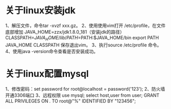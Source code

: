 # 关于linux安装jdk
1、解压文件，命令tar -xvzf xxx.gz。
2、使用使用vim打开 /etc/profile，在文件底部增加
JAVA_HOME=zzx/jdk1.8.0_181（安装jdk的路径）
CLASSPATH=$JAVA_HOME/lib/
PATH=$PATH:$JAVA_HOME/bin
export PATH JAVA_HOME CLASSPATH
保存退出vim。
3、执行source /etc/profile 命令。
4、使用java -version命令查看是否安装成功。

# 关于linux配置mysql
1、修改密码：set password for root@localhost = password('123');
2、防火墙开通3306端口
3、远程权限
 use mysql;
 select host,user from user;
 GRANT ALL PRIVILEGES ON *.* TO root@"%" IDENTIFIED BY "123456";
